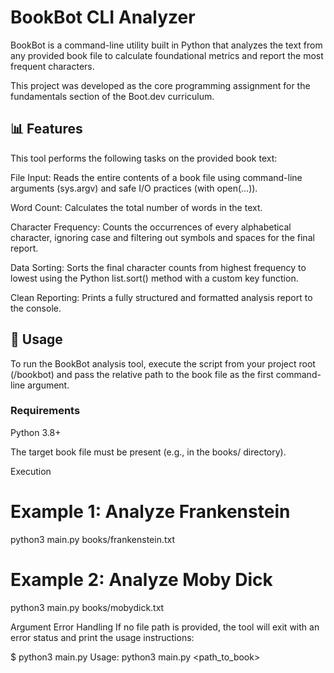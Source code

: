 # BookBot CLI Analyzer

BookBot is a command-line utility built in Python that analyzes the text from any provided book file to calculate foundational metrics and report the most frequent characters.

This project was developed as the core programming assignment for the fundamentals section of the Boot.dev curriculum.

## 📊 Features
This tool performs the following tasks on the provided book text:

File Input: Reads the entire contents of a book file using command-line arguments (sys.argv) and safe I/O practices (with open(...)).

Word Count: Calculates the total number of words in the text.

Character Frequency: Counts the occurrences of every alphabetical character, ignoring case and filtering out symbols and spaces for the final report.

Data Sorting: Sorts the final character counts from highest frequency to lowest using the Python list.sort() method with a custom key function.

Clean Reporting: Prints a fully structured and formatted analysis report to the console.

## 🚀 Usage
To run the BookBot analysis tool, execute the script from your project root (/bookbot) and pass the relative path to the book file as the first command-line argument.

### Requirements
Python 3.8+

The target book file must be present (e.g., in the books/ directory).

Execution
# Example 1: Analyze Frankenstein
python3 main.py books/frankenstein.txt

# Example 2: Analyze Moby Dick
python3 main.py books/mobydick.txt


Argument Error Handling
If no file path is provided, the tool will exit with an error status and print the usage instructions:

$ python3 main.py
Usage: python3 main.py <path_to_book>
